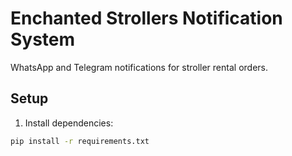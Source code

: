# Enchanted Strollers Notification System

WhatsApp and Telegram notifications for stroller rental orders.

## Setup

1. Install dependencies:
```bash
pip install -r requirements.txt
